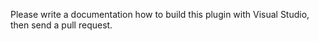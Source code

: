 Please write a documentation how to build this plugin with Visual Studio, then send a pull request.

